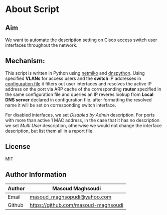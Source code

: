 # About Script

## Aim

We want to automate the description setting on Cisco access switch user interfaces throughout the network.

## Mechanism:

This script is written in Python using [netmiko](https://github.com/ktbyers/netmiko) and [dnspython](https://github.com/rthalley/dnspython). Using specified **VLANs** for access users and the **switch** IP addresses in [configuration file](./config.yml) it filters out user interfaces and resolves the active IP address on the port via ARP cache of the corresponding **router** specified in the same configuration file and queries an IP reveres lookup from **Local DNS server** declared in configuration file. after formatting the resolved name it will be set on corresponding switch interface.

For disabled interfaces, we set _Disabled by Admin_ description.
For ports with more than active 1 MAC address, in the case that it has no description we set _Multi User_ description, otherwise we would not change the interface description, but list them all in a report file.

## License

MIT

## Author Information

| Author | Masoud Maghsoudi                      |
| ------ | ------------------------------------- |
| Email  | <masoud_maghsopudi@yahoo.com>         |
| Github | <https://github.com/masoud-maghsoudi> |
